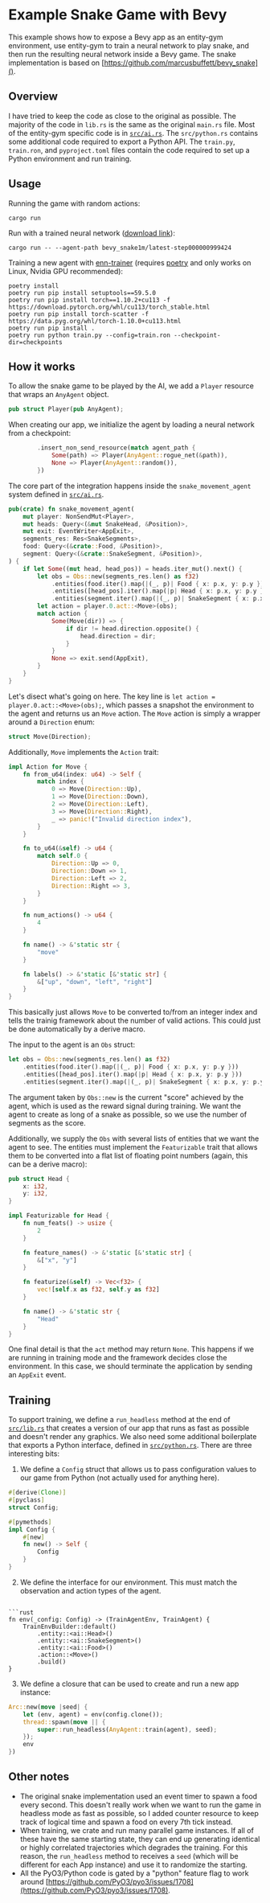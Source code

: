 # Example Snake Game with Bevy

This example shows how to expose a Bevy app as an entity-gym environment, use entity-gym to train a neural network to play snake, and then run the resulting neural network inside a Bevy game.
The snake implementation is based on [https://github.com/marcusbuffett/bevy_snake]().

## Overview

I have tried to keep the code as close to the original as possible.
The majority of the code in `lib.rs` is the same as the original `main.rs` file.
Most of the entity-gym specific code is in [`src/ai.rs`](src/ai.rs).
The `src/python.rs` contains some additional code required to export a Python API. The `train.py`, `train.ron`, and `pyproject.toml` files contain the code required to set up a Python environment and run training.

## Usage

Running the game with random actions:

```shell
cargo run
```

Run with a trained neural network ([download link](https://www.dropbox.com/sh/laja5te8t9uojnw/AADqDndrEOzRgtoVzv8EK8Voa?dl=0)):

```shell
cargo run -- --agent-path bevy_snake1m/latest-step000000999424
```

Training a new agent with [enn-trainer](https://github.com/entity-neural-network/enn-trainer) (requires [poetry](https://python-poetry.org/) and only works on Linux, Nvidia GPU recommended):

```shell
poetry install
poetry run pip install setuptools==59.5.0
poetry run pip install torch==1.10.2+cu113 -f https://download.pytorch.org/whl/cu113/torch_stable.html
poetry run pip install torch-scatter -f https://data.pyg.org/whl/torch-1.10.0+cu113.html
poetry run pip install .
poetry run python train.py --config=train.ron --checkpoint-dir=checkpoints
```

## How it works

To allow the snake game to be played by the AI, we add a `Player` resource that wraps an `AnyAgent` object.

```rust
pub struct Player(pub AnyAgent);
```

When creating our app, we initialize the agent by loading a neural network from a checkpoint:

```rust
        .insert_non_send_resource(match agent_path {
            Some(path) => Player(AnyAgent::rogue_net(&path)),
            None => Player(AnyAgent::random()),
        })
```

The core part of the integration happens inside the `snake_movement_agent` system defined in [`src/ai.rs`](src/ai.rs).

```rust
pub(crate) fn snake_movement_agent(
    mut player: NonSendMut<Player>,
    mut heads: Query<(&mut SnakeHead, &Position)>,
    mut exit: EventWriter<AppExit>,
    segments_res: Res<SnakeSegments>,
    food: Query<(&crate::Food, &Position)>,
    segment: Query<(&crate::SnakeSegment, &Position)>,
) {
    if let Some((mut head, head_pos)) = heads.iter_mut().next() {
        let obs = Obs::new(segments_res.len() as f32)
            .entities(food.iter().map(|(_, p)| Food { x: p.x, y: p.y }))
            .entities([head_pos].iter().map(|p| Head { x: p.x, y: p.y }))
            .entities(segment.iter().map(|(_, p)| SnakeSegment { x: p.x, y: p.y }));
        let action = player.0.act::<Move>(obs);
        match action {
            Some(Move(dir)) => {
                if dir != head.direction.opposite() {
                    head.direction = dir;
                }
            }
            None => exit.send(AppExit),
        }
    }
}
```

Let's disect what's going on here.
The key line is `let action = player.0.act::<Move>(obs);`, which passes a snapshot the environment to the agent and returns us an `Move` action.
The `Move` action is simply a wrapper around a `Direction` enum:

```rust
struct Move(Direction);
```

Additionally, `Move` implements the `Action` trait:

```rust
impl Action for Move {
    fn from_u64(index: u64) -> Self {
        match index {
            0 => Move(Direction::Up),
            1 => Move(Direction::Down),
            2 => Move(Direction::Left),
            3 => Move(Direction::Right),
            _ => panic!("Invalid direction index"),
        }
    }

    fn to_u64(&self) -> u64 {
        match self.0 {
            Direction::Up => 0,
            Direction::Down => 1,
            Direction::Left => 2,
            Direction::Right => 3,
        }
    }

    fn num_actions() -> u64 {
        4
    }

    fn name() -> &'static str {
        "move"
    }

    fn labels() -> &'static [&'static str] {
        &["up", "down", "left", "right"]
    }
}
```

This basically just allows `Move` to be converted to/from an integer index and tells the trainig framework about the number of valid actions.
This could just be done automatically by a derive macro.

The input to the agent is an `Obs` struct:

```rust
let obs = Obs::new(segments_res.len() as f32)
    .entities(food.iter().map(|(_, p)| Food { x: p.x, y: p.y }))
    .entities([head_pos].iter().map(|p| Head { x: p.x, y: p.y }))
    .entities(segment.iter().map(|(_, p)| SnakeSegment { x: p.x, y: p.y }));
```

The argument taken by `Obs::new` is the current "score" achieved by the agent, which is used as the reward signal during training.
We want the agent to create as long of a snake as possible, so we use the number of segments as the score.

Additionally, we supply the `Obs` with several lists of entities that we want the agent to see.
The entities must implement the `Featurizable` trait that allows them to be converted into a flat list of floating point numbers (again, this can be a derive macro):

```rust
pub struct Head {
    x: i32,
    y: i32,
}

impl Featurizable for Head {
    fn num_feats() -> usize {
        2
    }

    fn feature_names() -> &'static [&'static str] {
        &["x", "y"]
    }

    fn featurize(&self) -> Vec<f32> {
        vec![self.x as f32, self.y as f32]
    }

    fn name() -> &'static str {
        "Head"
    }
}
```

One final detail is that the `act` method may return `None`.
This happens if we are running in training mode and the framework decides close the environment.
In this case, we should terminate the application  by sending an `AppExit` event.

## Training

To support training, we define a `run_headless` method at the end of [`src/lib.rs`](src/lib.rs) that creates a version of our app that runs as fast as possible and doesn't render any graphics.
We also need some additional boilerplate that exports a Python interface, defined in [`src/python.rs`](src/python.rs). There are three interesting bits:

1. We define a `Config` struct that allows us to pass configuration values to our game from Python (not actually used for anything here).

```rust
#[derive(Clone)]
#[pyclass]
struct Config;

#[pymethods]
impl Config {
    #[new]
    fn new() -> Self {
        Config
    }
}
```

2. We define the interface for our environment. This must match the observation and action types of the agent.

```rust:

```rust
fn env(_config: Config) -> (TrainAgentEnv, TrainAgent) {
    TrainEnvBuilder::default()
        .entity::<ai::Head>()
        .entity::<ai::SnakeSegment>()
        .entity::<ai::Food>()
        .action::<Move>()
        .build()
}
```

3. We define a closure that can be used to create and run a new app instance:

```rust
Arc::new(move |seed| {
    let (env, agent) = env(config.clone());
    thread::spawn(move || {
        super::run_headless(AnyAgent::train(agent), seed);
    });
    env
})
```

## Other notes

- The original snake implementation used an event timer to spawn a food every second.
  This doesn't really work when we want to run the game in headless mode as fast as possible, so I added counter resource to keep track of logical time and spawn a food on every 7th tick instead.
- When training, we crate and run many parallel game instances.
  If all of these have the same starting state, they can end up generating identical or highly correlated trajectories which degrades the training.
  For this reason, the `run_headless` method to receives a `seed` (which will be different for each App instance) and use it to randomize the starting.
- All the PyO3/Python code is gated by a "python" feature flag to work around [https://github.com/PyO3/pyo3/issues/1708](https://github.com/PyO3/pyo3/issues/1708).
